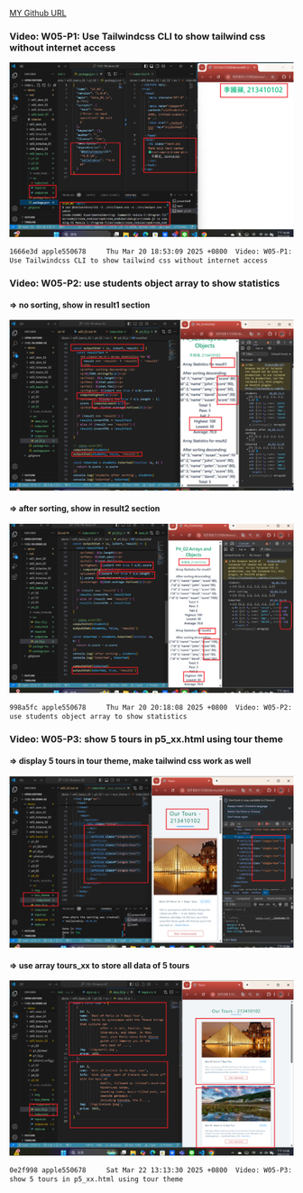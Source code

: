 [MY Github URL](https://github.com/apple550678/1132-1N-demo-02)

### Video: W05-P1: Use Tailwindcss CLI to show tailwind css without internet access

![](w05-p1.png)

```
1666e3d apple550678     Thu Mar 20 18:53:09 2025 +0800  Video: W05-P1: Use Tailwindcss CLI to show tailwind css without internet access
```

### Video: W05-P2: use students object array to show statistics

#### => no sorting, show in result1 section

![](w05-p2-1.png)

#### => after sorting, show in result2 section

![](w05-p2-2.png)

```
998a5fc apple550678     Thu Mar 20 20:18:08 2025 +0800  Video: W05-P2: use students object array to show statistics
```

### Video: W05-P3: show 5 tours in p5_xx.html using tour theme

#### => display 5 tours in tour theme, make tailwind css work as well

![](w05-p3-1.png)

#### => use array tours_xx to store all data of 5 tours

![](w05-p3-2.png)

```
0e2f998 apple550678     Sat Mar 22 13:13:30 2025 +0800  Video: W05-P3: show 5 tours in p5_xx.html using tour theme
```

